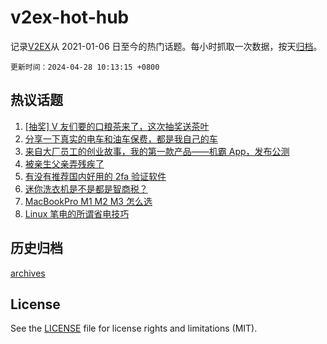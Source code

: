 # v2ex-hot-hub

 记录[V2EX](https://www.v2ex.com/)从 2021-01-06 日至今的热门话题。每小时抓取一次数据，按天[归档](archives)。

`更新时间：2024-04-28 10:13:15 +0800`

## 热议话题

1. [[抽奖] V 友们要的口粮茶来了，这次抽奖送茶叶](https://www.v2ex.com/t/1036093)
1. [分享一下真实的电车和油车保费，都是我自己的车](https://www.v2ex.com/t/1036140)
1. [来自大厂员工的创业故事，我的第一款产品——机霸 App，发布公测](https://www.v2ex.com/t/1036242)
1. [被亲生父亲弄残疾了](https://www.v2ex.com/t/1036219)
1. [有没有推荐国内好用的 2fa 验证软件](https://www.v2ex.com/t/1036110)
1. [迷你洗衣机是不是都是智商税？](https://www.v2ex.com/t/1036113)
1. [MacBookPro M1 M2 M3 怎么选](https://www.v2ex.com/t/1036247)
1. [Linux 笔电的所谓省电技巧](https://www.v2ex.com/t/1036149)

## 历史归档

[archives](archives)

## License

See the [LICENSE](LICENSE) file for license rights and limitations (MIT).
